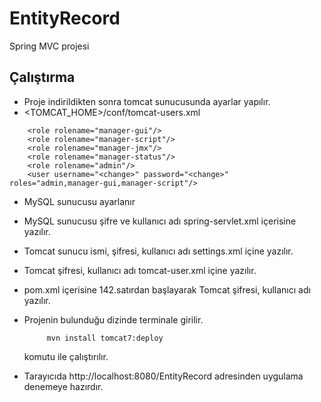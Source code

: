 # EntityRecord
Spring MVC projesi

## Çalıştırma
- Proje indirildikten sonra tomcat sunucusunda ayarlar yapılır.
- <TOMCAT_HOME>/conf/tomcat-users.xml
```
    <role rolename="manager-gui"/>
    <role rolename="manager-script"/>
    <role rolename="manager-jmx"/>
    <role rolename="manager-status"/>
    <role rolename="admin"/>
    <user username="<change>" password="<change>" roles="admin,manager-gui,manager-script"/>
```
- MySQL sunucusu ayarlanır
- MySQL sunucusu şifre ve kullanıcı adı spring-servlet.xml içerisine yazılır.
- Tomcat sunucu ismi, şifresi, kullanıcı adı settings.xml içine yazılır.
- Tomcat şifresi, kullanıcı adı tomcat-user.xml içine yazılır.
- pom.xml içerisine 142.satırdan başlayarak Tomcat şifresi, kullanıcı adı yazılır.
- Projenin bulunduğu dizinde terminale girilir.
    
    ```console
         mvn install tomcat7:deploy
    ``` 
    komutu ile çalıştırılır.
- Tarayıcıda http://localhost:8080/EntityRecord adresinden uygulama denemeye hazırdır.
